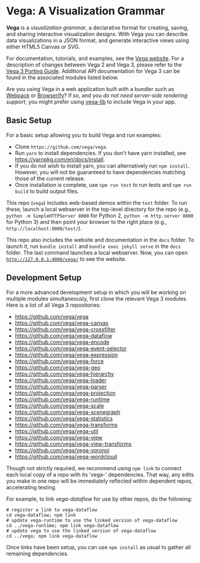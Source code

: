 # Vega: A Visualization Grammar

**Vega** is a *visualization grammar*, a declarative format for creating,
saving, and sharing interactive visualization designs.
With Vega you can describe data visualizations in a JSON format,
and generate interactive views using either HTML5 Canvas or SVG.

For documentation, tutorials, and examples, see the
[Vega website](https://vega.github.io/vega). For a description of changes
between Vega 2 and Vega 3, please refer to the
[Vega 3 Porting Guide](https://vega.github.io/vega/docs/porting-guide/).
Additional API documentation for Vega 3 can be found in the associated
modules listed below.

Are you using Vega in a web application built with a bundler such as
[Webpack](https://webpack.js.org/) or [Browserify](http://browserify.org/)?
If so, and you _do not need server-side rendering support_, you might
prefer using [vega-lib](https://github.com/vega/vega-lib) to include Vega
in your app.

## Basic Setup

For a basic setup allowing you to build Vega and run examples:

- Clone `https://github.com/vega/vega`.
- Run `yarn` to install dependencies. If you don't have yarn installed, see https://yarnpkg.com/en/docs/install.
- If you do not wish to install yarn, you can alternatively run `npm install`. However, you will not be guaranteed to have dependencies matching those of the current release.
- Once installation is complete, use `npm run test` to run tests and `npm run build` to build output files.

This repo (`vega`) includes web-based demos within the `test` folder. To run
these, launch a local webserver in the top-level directory for the repo
(e.g., `python -m SimpleHTTPServer 8000` for Python 2,
`python -m http.server 8000` for Python 3) and then point your browser to
the right place (e.g., `http://localhost:8000/test/`).

This repo also includes the website and documentation in the `docs` folder. To
launch it, run `bundle install` and `bundle exec jekyll serve` in the `docs`
folder. The last command launches a local webserver. Now, you can open
[`http://127.0.0.1:4000/vega/`](http://127.0.0.1:4000/vega/) to see the
website.

## Development Setup

For a more advanced development setup in which you will be working on multiple
modules simultaneously, first clone the relevant Vega 3 modules. Here is a
list of all Vega 3 repositories:

* https://github.com/vega/vega
* https://github.com/vega/vega-canvas
* https://github.com/vega/vega-crossfilter
* https://github.com/vega/vega-dataflow
* https://github.com/vega/vega-encode
* https://github.com/vega/vega-event-selector
* https://github.com/vega/vega-expression
* https://github.com/vega/vega-force
* https://github.com/vega/vega-geo
* https://github.com/vega/vega-hierarchy
* https://github.com/vega/vega-loader
* https://github.com/vega/vega-parser
* https://github.com/vega/vega-projection
* https://github.com/vega/vega-runtime
* https://github.com/vega/vega-scale
* https://github.com/vega/vega-scenegraph
* https://github.com/vega/vega-statistics
* https://github.com/vega/vega-transforms
* https://github.com/vega/vega-util
* https://github.com/vega/vega-view
* https://github.com/vega/vega-view-transforms
* https://github.com/vega/vega-voronoi
* https://github.com/vega/vega-wordcloud

Though not strictly required, we recommend using `npm link` to connect each
local copy of a repo with its 'vega-' dependencies. That way, any edits you
make in one repo will be immediately reflected within dependent repos,
accelerating testing.

For example, to link _vega-dataflow_ for use by other repos, do the following:
```
# register a link to vega-dataflow
cd vega-dataflow; npm link
# update vega-runtime to use the linked version of vega-dataflow
cd ../vega-runtime; npm link vega-dataflow
# update vega to use the linked version of vega-dataflow
cd ../vega; npm link vega-dataflow
```

Once links have been setup, you can use `npm install` as usual to gather all
remaining dependencies.

